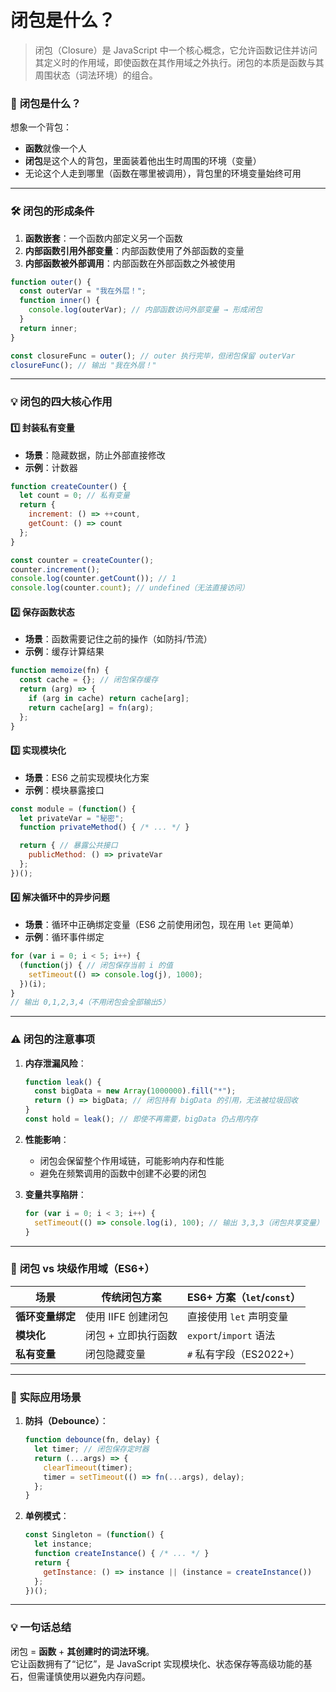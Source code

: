 # 闭包是什么？

> 闭包（Closure）是 JavaScript 中一个核心概念，它允许函数记住并访问其定义时的作用域，即使函数在其作用域之外执行。闭包的本质是函数与其周围状态（词法环境）的组合。



### 🌟 **闭包是什么？**
想象一个背包：
- **函数**就像一个人
- **闭包**是这个人的背包，里面装着他出生时周围的环境（变量）
- 无论这个人走到哪里（函数在哪里被调用），背包里的环境变量始终可用

---

### 🛠 **闭包的形成条件**
1. **函数嵌套**：一个函数内部定义另一个函数
2. **内部函数引用外部变量**：内部函数使用了外部函数的变量
3. **内部函数被外部调用**：内部函数在外部函数之外被使用

```javascript
function outer() {
  const outerVar = "我在外层！";
  function inner() {
    console.log(outerVar); // 内部函数访问外部变量 → 形成闭包
  }
  return inner;
}

const closureFunc = outer(); // outer 执行完毕，但闭包保留 outerVar
closureFunc(); // 输出 "我在外层！"
```

---

### 💡 **闭包的四大核心作用**
#### 1️⃣ **封装私有变量**
- **场景**：隐藏数据，防止外部直接修改
- **示例**：计数器
```javascript
function createCounter() {
  let count = 0; // 私有变量
  return {
    increment: () => ++count,
    getCount: () => count
  };
}

const counter = createCounter();
counter.increment();
console.log(counter.getCount()); // 1
console.log(counter.count); // undefined（无法直接访问）
```

#### 2️⃣ **保存函数状态**
- **场景**：函数需要记住之前的操作（如防抖/节流）
- **示例**：缓存计算结果
```javascript
function memoize(fn) {
  const cache = {}; // 闭包保存缓存
  return (arg) => {
    if (arg in cache) return cache[arg];
    return cache[arg] = fn(arg);
  };
}
```

#### 3️⃣ **实现模块化**
- **场景**：ES6 之前实现模块化方案
- **示例**：模块暴露接口
```javascript
const module = (function() {
  let privateVar = "秘密";
  function privateMethod() { /* ... */ }

  return { // 暴露公共接口
    publicMethod: () => privateVar
  };
})();
```

#### 4️⃣ **解决循环中的异步问题**
- **场景**：循环中正确绑定变量（ES6 之前使用闭包，现在用 `let` 更简单）
- **示例**：循环事件绑定
```javascript
for (var i = 0; i < 5; i++) {
  (function(j) { // 闭包保存当前 i 的值
    setTimeout(() => console.log(j), 1000);
  })(i);
}
// 输出 0,1,2,3,4（不用闭包会全部输出5）
```

---

### ⚠️ **闭包的注意事项**
1. **内存泄漏风险**：
   ```javascript
   function leak() {
     const bigData = new Array(1000000).fill("*");
     return () => bigData; // 闭包持有 bigData 的引用，无法被垃圾回收
   }
   const hold = leak(); // 即使不再需要，bigData 仍占用内存
   ```

2. **性能影响**：
   - 闭包会保留整个作用域链，可能影响内存和性能
   - 避免在频繁调用的函数中创建不必要的闭包

3. **变量共享陷阱**：
   ```javascript
   for (var i = 0; i < 3; i++) {
     setTimeout(() => console.log(i), 100); // 输出 3,3,3（闭包共享变量）
   }
   ```

---

### 🔄 **闭包 vs 块级作用域（ES6+）**
| 场景                | 传统闭包方案              | ES6+ 方案（`let`/`const`） |
|---------------------|-------------------------|---------------------------|
| **循环变量绑定**     | 使用 IIFE 创建闭包        | 直接使用 `let` 声明变量     |
| **模块化**          | 闭包 + 立即执行函数       | `export`/`import` 语法     |
| **私有变量**        | 闭包隐藏变量              | `#` 私有字段（ES2022+）    |

---

### 🌰 **实际应用场景**
1. **防抖（Debounce）**：
   ```javascript
   function debounce(fn, delay) {
     let timer; // 闭包保存定时器
     return (...args) => {
       clearTimeout(timer);
       timer = setTimeout(() => fn(...args), delay);
     };
   }
   ```

2. **单例模式**：
   ```javascript
   const Singleton = (function() {
     let instance;
     function createInstance() { /* ... */ }
     return {
       getInstance: () => instance || (instance = createInstance())
     };
   })();
   ```

---

### 💡 **一句话总结**  
闭包 = **函数** + **其创建时的词法环境**。  
它让函数拥有了“记忆”，是 JavaScript 实现模块化、状态保存等高级功能的基石，但需谨慎使用以避免内存问题。

